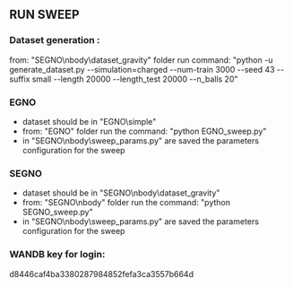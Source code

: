## RUN SWEEP

### Dataset generation : 
from:  "SEGNO\nbody\dataset_gravity" folder run command: "python -u generate_dataset.py --simulation=charged --num-train 3000 --seed 43 --suffix small --length 20000 --length_test 20000 --n_balls 20"

### EGNO

- dataset should be in "EGNO\simple"
- from: "EGNO" folder run the command: "python EGNO_sweep.py"
- in "SEGNO\nbody\sweep_params.py" are saved the parameters configuration for the sweep

### SEGNO

- dataset should be in "SEGNO\nbody\dataset_gravity"
- from: "SEGNO\nbody" folder run the command: "python SEGNO_sweep.py"
- in "SEGNO\nbody\sweep_params.py" are saved the parameters configuration for the sweep

### WANDB key for login: 

d8446caf4ba3380287984852fefa3ca3557b664d